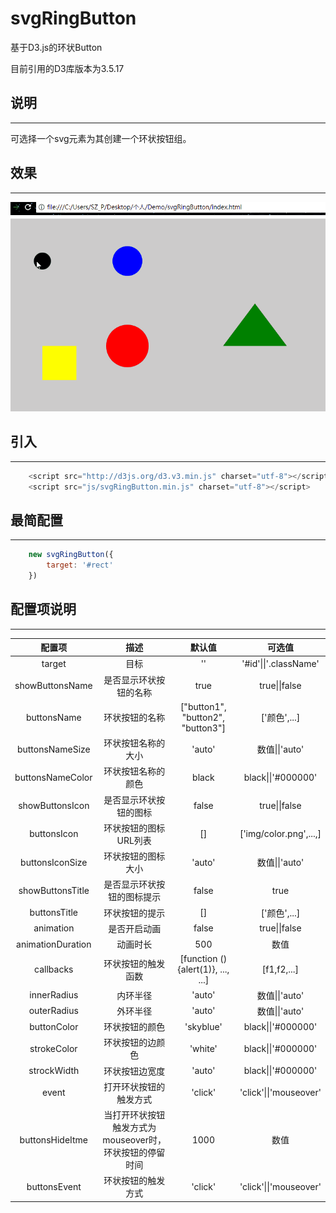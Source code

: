 # svgRingButton
基于D3.js的环状Button

目前引用的D3库版本为3.5.17
## 说明
---
可选择一个svg元素为其创建一个环状按钮组。
## 效果
---
![](https://github.com/shizhao1100/svgRingButton/blob/master/img/screenshot.gif?raw=ture)
## 引入
---
```javascript
    <script src="http://d3js.org/d3.v3.min.js" charset="utf-8"></script>
    <script src="js/svgRingButton.min.js" charset="utf-8"></script>
```
## 最简配置
---
```javascript
    new svgRingButton({
        target: '#rect'
    })
```
## 配置项说明
---
|配置项|描述|默认值|可选值|
|:-:|:-:|:-:|:-:|
|target|目标|''|'#id'\|\|'.className'|
|showButtonsName|是否显示环状按钮的名称|true|true\|\|false|
|buttonsName|环状按钮的名称|["button1", "button2", "button3"]|['颜色',...]|
|buttonsNameSize|环状按钮名称的大小|'auto'|数值\|\|'auto'|
|buttonsNameColor|环状按钮名称的颜色|black|black\|\|'#000000'|
|showButtonsIcon|是否显示环状按钮的图标|false|true\|\|false|
|buttonsIcon|环状按钮的图标URL列表|[]|['img/color.png',...,]|
|buttonsIconSize|环状按钮的图标大小|'auto'|数值\|\|'auto'|
|showButtonsTitle|是否显示环状按钮的图标提示|false|true|true\|\|false|
|buttonsTitle|环状按钮的提示|[]|['颜色',...]|
|animation|是否开启动画|false|true\|\|false|
|animationDuration|动画时长|500|数值|
|callbacks|环状按钮的触发函数|[function () {alert(1)}, ..., ...]|[f1,f2,...]|
|innerRadius|内环半径|'auto'|数值\|\|'auto'|
|outerRadius|外环半径|'auto'|数值\|\|'auto'|
|buttonColor|环状按钮的颜色|'skyblue'|black\|\|'#000000'|
|strokeColor|环状按钮的边颜色|'white'|black\|\|'#000000'|
|strockWidth|环状按钮边宽度|'auto'|black\|\|'#000000'|
|event|打开环状按钮的触发方式|'click'|'click'\|\|'mouseover'|
|buttonsHideItme|当打开环状按钮触发方式为mouseover时，环状按钮的停留时间|1000|数值|
|buttonsEvent|环状按钮的触发方式|'click'|'click'\|\|'mouseover'|